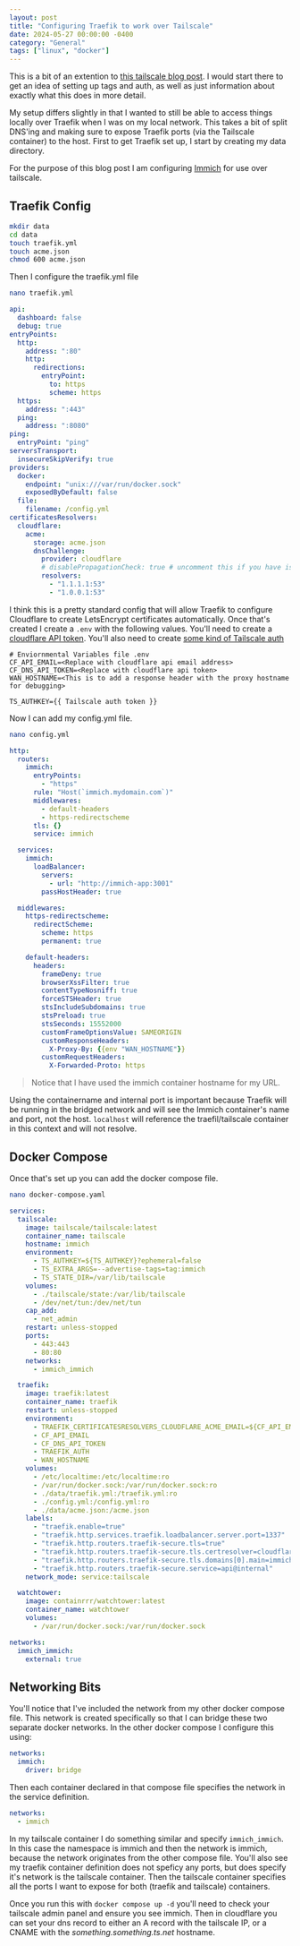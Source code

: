 ```yaml
---
layout: post
title: "Configuring Traefik to work over Tailscale"
date: 2024-05-27 00:00:00 -0400
category: "General"
tags: ["linux", "docker"]
---
```


This is a bit of an extention to [this tailscale blog post](https://tailscale.com/blog/docker-tailscale-guide). I would start there to get an idea of setting up tags and auth, as well as just information about exactly what this does in more detail.

My setup differs slightly in that I wanted to still be able to access things locally over Traefik when I was on my local network. This takes a bit of split DNS'ing and making sure to expose Traefik ports (via the Tailscale container) to the host. First to get Traefik set up, I start by creating my data directory.

For the purpose of this blog post I am configuring [Immich](https://github.com/immich-app/immich) for use over tailscale.

## Traefik Config

```bash
mkdir data
cd data
touch traefik.yml
touch acme.json
chmod 600 acme.json
```

Then I configure the traefik.yml file

```bash
nano traefik.yml
```

```yaml
api:
  dashboard: false
  debug: true
entryPoints:
  http:
    address: ":80"
    http:
      redirections:
        entryPoint:
          to: https
          scheme: https
  https:
    address: ":443"
  ping:
    address: ":8080"
ping:
  entryPoint: "ping"
serversTransport:
  insecureSkipVerify: true
providers:
  docker:
    endpoint: "unix:///var/run/docker.sock"
    exposedByDefault: false
  file:
    filename: /config.yml
certificatesResolvers:
  cloudflare:
    acme:
      storage: acme.json
      dnsChallenge:
        provider: cloudflare
        # disablePropagationCheck: true # uncomment this if you have issues pulling certificates through cloudflare, By setting this flag to true disables the need to wait for the propagation of the TXT record to all authoritative name servers.
        resolvers:
          - "1.1.1.1:53"
          - "1.0.0.1:53"
```

I think this is a pretty standard config that will allow Traefik to configure Cloudflare to create LetsEncrypt certificates automatically. Once that's created I create a `.env` with the following values. You'll need to create a [cloudflare API token](https://dash.cloudflare.com/profile/api-tokens). You'll also need to create [some kind of Tailscale auth](https://login.tailscale.com/admin/settings/keys)

```env
# Enviornmental Variables file .env
CF_API_EMAIL=<Replace with cloudflare api email address>
CF_DNS_API_TOKEN=<Replace with cloudflare api token>
WAN_HOSTNAME=<This is to add a response header with the proxy hostname for debugging>

TS_AUTHKEY={{ Tailscale auth token }}
```

Now I can add my config.yml file.

```bash
nano config.yml
```

```yaml
http:
  routers:
    immich:
      entryPoints:
        - "https"
      rule: "Host(`immich.mydomain.com`)"
      middlewares:
        - default-headers
        - https-redirectscheme
      tls: {}
      service: immich

  services:
    immich:
      loadBalancer:
        servers:
          - url: "http://immich-app:3001"
        passHostHeader: true

  middlewares:
    https-redirectscheme:
      redirectScheme:
        scheme: https
        permanent: true

    default-headers:
      headers:
        frameDeny: true
        browserXssFilter: true
        contentTypeNosniff: true
        forceSTSHeader: true
        stsIncludeSubdomains: true
        stsPreload: true
        stsSeconds: 15552000
        customFrameOptionsValue: SAMEORIGIN
        customResponseHeaders:
          X-Proxy-By: {{env "WAN_HOSTNAME"}}
        customRequestHeaders:
          X-Forwarded-Proto: https
```

> Notice that I have used the immich container hostname for my URL. 

Using the containername and internal port is important because Traefik will be running in the bridged network and will see the Immich container's name and port, not the host. `localhost` will reference the traefil/tailscale container in this context and will not resolve.

## Docker Compose

Once that's set up you can add the docker compose file.

```bash
nano docker-compose.yaml
```

```yaml
services:
  tailscale:
    image: tailscale/tailscale:latest
    container_name: tailscale
    hostname: immich
    environment:
      - TS_AUTHKEY=${TS_AUTHKEY}?ephemeral=false
      - TS_EXTRA_ARGS=--advertise-tags=tag:immich
      - TS_STATE_DIR=/var/lib/tailscale
    volumes:
      - ./tailscale/state:/var/lib/tailscale
      - /dev/net/tun:/dev/net/tun
    cap_add:
      - net_admin
    restart: unless-stopped
    ports:
      - 443:443
      - 80:80
    networks:
      - immich_immich

  traefik:
    image: traefik:latest
    container_name: traefik
    restart: unless-stopped
    environment:
      - TRAEFIK_CERTIFICATESRESOLVERS_CLOUDFLARE_ACME_EMAIL=${CF_API_EMAIL}
      - CF_API_EMAIL
      - CF_DNS_API_TOKEN
      - TRAEFIK_AUTH
      - WAN_HOSTNAME
    volumes:
      - /etc/localtime:/etc/localtime:ro
      - /var/run/docker.sock:/var/run/docker.sock:ro
      - ./data/traefik.yml:/traefik.yml:ro
      - ./config.yml:/config.yml:ro
      - ./data/acme.json:/acme.json
    labels:
      - "traefik.enable=true"
      - "traefik.http.services.traefik.loadbalancer.server.port=1337"
      - "traefik.http.routers.traefik-secure.tls=true"
      - "traefik.http.routers.traefik-secure.tls.certresolver=cloudflare"
      - "traefik.http.routers.traefik-secure.tls.domains[0].main=immich.mydomain.com"
      - "traefik.http.routers.traefik-secure.service=api@internal"
    network_mode: service:tailscale

  watchtower:
    image: containrrr/watchtower:latest
    container_name: watchtower
    volumes:
      - /var/run/docker.sock:/var/run/docker.sock

networks:
  immich_immich:
    external: true
```

## Networking Bits

You'll notice that I've included the network from my other docker compose file. This network is created specifically so that I can bridge these two separate docker networks. In the other docker compose I configure this using:

```yaml
networks:
  immich:
    driver: bridge
```

Then each container declared in that compose file specifies the network in the service definition.

```yaml
networks:
  - immich
```

In my tailscale container I do something similar and specify `immich_immich`. In this case the namespace is immich and then the network is immich, because the network originates from the other compose file. You'll also see my traefik container definition does not speficy any ports, but does specify it's network is the tailscale container. Then the tailscale container specifies all the ports I want to expose for both (traefik and tailscale) containers.

Once you run this with `docker compose up -d` you'll need to check your tailscale admin panel and ensure you see immich. Then in cloudflare you can set your dns record to either an A record with the tailscale IP, or a CNAME with the _something.something.ts.net_ hostname.